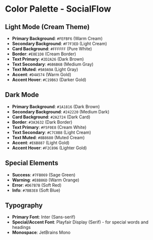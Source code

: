 # Color Palette - SocialFlow

## Light Mode (Cream Theme)
- **Primary Background**: `#FEFBF6` (Warm Cream)
- **Secondary Background**: `#F7F3ED` (Light Cream)
- **Card Background**: `#FFFFFF` (Pure White)
- **Border**: `#E8E1D8` (Cream Border)
- **Text Primary**: `#2D2A26` (Dark Brown)
- **Text Secondary**: `#6B6B6B` (Medium Gray)
- **Text Muted**: `#9A9A9A` (Light Gray)
- **Accent**: `#D4A574` (Warm Gold)
- **Accent Hover**: `#C19B63` (Darker Gold)

## Dark Mode
- **Primary Background**: `#1A1816` (Dark Brown)
- **Secondary Background**: `#242220` (Medium Dark)
- **Card Background**: `#2A2724` (Dark Card)
- **Border**: `#3A3632` (Dark Border)
- **Text Primary**: `#F5F0E8` (Cream White)
- **Text Secondary**: `#C7C0B8` (Light Cream)
- **Text Muted**: `#8B8680` (Muted Cream)
- **Accent**: `#E6B887` (Light Gold)
- **Accent Hover**: `#F2C896` (Lighter Gold)

## Special Elements
- **Success**: `#7FB069` (Sage Green)
- **Warning**: `#E8B86D` (Warm Orange)
- **Error**: `#D67B7B` (Soft Red)
- **Info**: `#7BB3E8` (Soft Blue)

## Typography
- **Primary Font**: Inter (Sans-serif)
- **Special/Accent Font**: Playfair Display (Serif) - for special words and headings
- **Monospace**: JetBrains Mono
